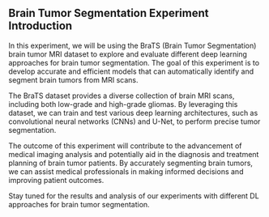 ## Brain Tumor Segmentation Experiment Introduction

In this experiment, we will be using the BraTS (Brain Tumor Segmentation) brain tumor MRI dataset to explore and evaluate different deep learning approaches for brain tumor segmentation. The goal of this experiment is to develop accurate and efficient models that can automatically identify and segment brain tumors from MRI scans.

The BraTS dataset provides a diverse collection of brain MRI scans, including both low-grade and high-grade gliomas. By leveraging this dataset, we can train and test various deep learning architectures, such as convolutional neural networks (CNNs) and U-Net, to perform precise tumor segmentation.

The outcome of this experiment will contribute to the advancement of medical imaging analysis and potentially aid in the diagnosis and treatment planning of brain tumor patients. By accurately segmenting brain tumors, we can assist medical professionals in making informed decisions and improving patient outcomes.

Stay tuned for the results and analysis of our experiments with different DL approaches for brain tumor segmentation.